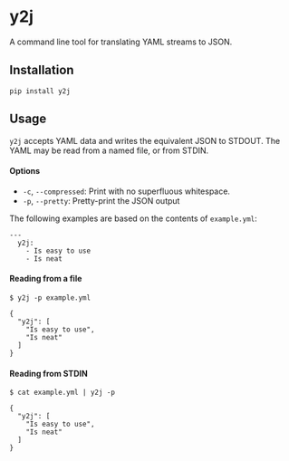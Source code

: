 # y2j
A command line tool for translating YAML streams to JSON.


## Installation

```
pip install y2j
```


## Usage
`y2j` accepts YAML data and writes the equivalent JSON to STDOUT. The YAML may be read from a named file, or from STDIN.

#### Options
* `-c`, `--compressed`: Print with no superfluous whitespace.
* `-p`, `--pretty`: Pretty-print the JSON output


The following examples are based on the contents of `example.yml`:

```
---
  y2j:
    - Is easy to use
    - Is neat

```

#### Reading from a file

```
$ y2j -p example.yml

{
  "y2j": [
    "Is easy to use",
    "Is neat"
  ]
}
```

#### Reading from STDIN

```
$ cat example.yml | y2j -p

{
  "y2j": [
    "Is easy to use",
    "Is neat"
  ]
}
```
